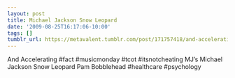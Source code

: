 ```yaml
---
layout: post
title: Michael Jackson Snow Leopard
date: '2009-08-25T16:17:06-10:00'
tags: []
tumblr_url: https://metavalent.tumblr.com/post/171757418/and-accelerating-fact-musicmonday-tcot
---
```

And Accelerating #fact #musicmonday #tcot #itsnotcheating MJ’s Michael Jackson Snow Leopard Pam Bobblehead #healthcare #psychology

